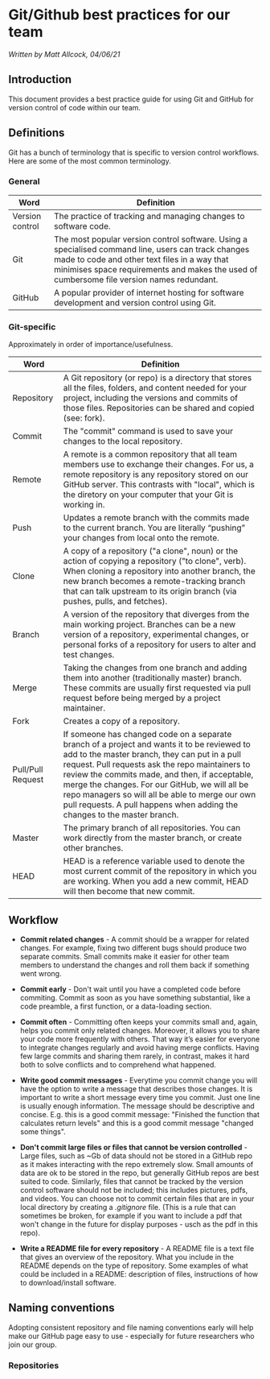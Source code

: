 # Git/Github best practices for our team
*Written by Matt Allcock, 04/06/21*


## Introduction
This document provides a best practice guide for using Git and GitHub for version control of code within our team.


## Definitions
Git has a bunch of terminology that is specific to version control workflows. Here are some of the most common terminology.

### General

Word | Definition
--- | ---
Version control | The practice of tracking and managing changes to software code. 
Git | The most popular version control software. Using a specialised command line, users can track changes made to code and other text files in a way that minimises space requirements and makes the used of cumbersome file version names redundant.
GitHub | A popular provider of internet hosting for software development and version control using Git.

### Git-specific
Approximately in order of importance/usefulness.

Word | Definition
--- | ---
Repository | A Git repository (or repo) is a directory that stores all the files, folders, and content needed for your project, including the versions and commits of those files. Repositories can be shared and copied (see: fork).
Commit | The "commit" command is used to save your changes to the local repository.
Remote | A remote is a common repository that all team members use to exchange their changes. For us, a remote repository is any repository stored on our GitHub server. This contrasts with "local", which is the diretory on your computer that your Git is working in.
Push | Updates a remote branch with the commits made to the current branch. You are literally “pushing” your changes from local onto the remote.
Clone | A copy of a repository ("a clone", noun) or the action of copying a repository ("to clone", verb). When cloning a repository into another branch, the new branch becomes a remote-tracking branch that can talk upstream to its origin branch (via pushes, pulls, and fetches).
Branch | A version of the repository that diverges from the main working project. Branches can be a new version of a repository, experimental changes, or personal forks of a repository for users to alter and test changes.
Merge | Taking the changes from one branch and adding them into another (traditionally master) branch. These commits are usually first requested via pull request before being merged by a project maintainer.
Fork | Creates a copy of a repository.
Pull/Pull Request | If someone has changed code on a separate branch of a project and wants it to be reviewed to add to the master branch, they can put in a pull request. Pull requests ask the repo maintainers to review the commits made, and then, if acceptable, merge the changes. For our GitHub, we will all be repo managers so will all be able to merge our own pull requests. A pull happens when adding the changes to the master branch.
Master | The primary branch of all repositories. You can work directly from the master branch, or create other branches.
HEAD | HEAD is a reference variable used to denote the most current commit of the repository in which you are working. When you add a new commit, HEAD will then become that new commit.


## Workflow
* **Commit related changes** - A commit should be a wrapper for related changes. For example, fixing two different bugs should produce two separate commits. Small commits make it easier for other team members to understand the changes and roll them back if something went wrong.

* **Commit early** - Don't wait until you have a completed code before commiting. Commit as soon as you have something substantial, like a code preamble, a first function, or a data-loading section.

* **Commit often** - Committing often keeps your commits small and, again, helps you commit only related changes. Moreover, it allows you to share your code more frequently with others. That way it’s easier for everyone to integrate changes regularly and avoid having merge conflicts. Having few large commits and sharing them rarely, in contrast, makes it hard both to solve conflicts and to comprehend what happened.

* **Write good commit messages** - Everytime you commit change you will have the option to write a message that describes those changes. It is important to write a short message every time you commit. Just one line is usually enough information. The message should be descriptive and concise. E.g. this is a good commit message: "Finished the function that calculates return levels" and this is a good commit message "changed some things".

* **Don't commit large files or files that cannot be version controlled** - Large files, such as ~Gb of data should not be stored in a GitHub repo as it makes interacting with the repo extremely slow. Small amounts of data are ok to be stored in the repo, but generally GitHub repos are best suited to code. Similarly, files that cannot be tracked by the version control software should not be included; this includes pictures, pdfs, and videos. You can choose not to commit certain files that are in your local directory by creating a *.gitignore* file. (This is a rule that can sometimes be broken, for example if you want to include a pdf that won't change in the future for display purposes - usch as the pdf in this repo).

* **Write a README file for every repository** - A README file is a text file that gives an overview of the repository. What you include in the README depends on the type of repository. Some examples of what could be included in a README: description of files, instructions of how to download/install software.


## Naming conventions
Adopting consistent repository and file naming conventions early will help make our GitHub page easy to use - especially for future researchers who join our group.

### Repositories

